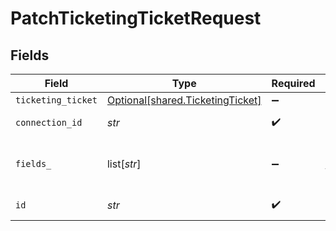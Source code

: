 # PatchTicketingTicketRequest


## Fields

| Field                                                                      | Type                                                                       | Required                                                                   | Description                                                                |
| -------------------------------------------------------------------------- | -------------------------------------------------------------------------- | -------------------------------------------------------------------------- | -------------------------------------------------------------------------- |
| `ticketing_ticket`                                                         | [Optional[shared.TicketingTicket]](../../models/shared/ticketingticket.md) | :heavy_minus_sign:                                                         | N/A                                                                        |
| `connection_id`                                                            | *str*                                                                      | :heavy_check_mark:                                                         | ID of the connection                                                       |
| `fields_`                                                                  | list[*str*]                                                                | :heavy_minus_sign:                                                         | Comma-delimited fields to return                                           |
| `id`                                                                       | *str*                                                                      | :heavy_check_mark:                                                         | ID of the Ticket                                                           |